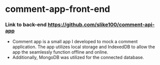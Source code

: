 # comment-app-front-end

### Link to back-end https://github.com/slike100/comment-api-app

- Comment app is a small app I developed to mock a comment application. The app utilizes local storage and IndexedDB to allow the app the seamlessly function offline and online.
- Additionally, MongoDB was utilized for the connected database.
